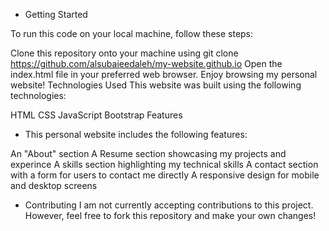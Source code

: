 - Getting Started

To run this code on your local machine, follow these steps:

Clone this repository onto your machine using git clone https://github.com/alsubaieedaleh/my-website.github.io
Open the index.html file in your preferred web browser.
Enjoy browsing my personal website!
Technologies Used
This website was built using the following technologies:

HTML
CSS
JavaScript
Bootstrap
Features
- This personal website includes the following features:

An "About" section
A Resume section showcasing my projects and experince
A skills section highlighting my technical skills
A contact section with a form for users to contact me directly
A responsive design for mobile and desktop screens
- Contributing
I am not currently accepting contributions to this project. However, feel free to fork this repository and make your own changes!
